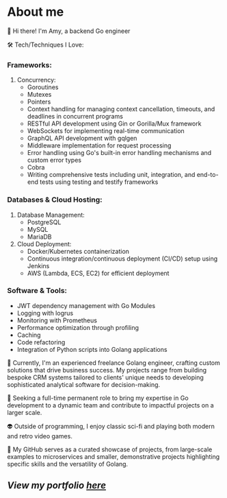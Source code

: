 # About me
👋 Hi there! I'm Amy, a backend Go engineer 

🛠️ Tech/Techniques I Love:

### Frameworks:
1. Concurrency:
   - Goroutines
   - Mutexes
   - Pointers
   - Context handling for managing context cancellation, timeouts, and deadlines in concurrent programs
   - RESTful API development using Gin or Gorilla/Mux framework
   - WebSockets for implementing real-time communication
   - GraphQL API development with gqlgen
   - Middleware implementation for request processing
   - Error handling using Go's built-in error handling mechanisms and custom error types
   - Cobra
   - Writing comprehensive tests including unit, integration, and end-to-end tests using testing and testify frameworks

### Databases & Cloud Hosting:
1. Database Management:
   - PostgreSQL
   - MySQL
   - MariaDB
2. Cloud Deployment:
   - Docker/Kubernetes containerization
   - Continuous integration/continuous deployment (CI/CD) setup using Jenkins
   - AWS (Lambda, ECS, EC2) for efficient deployment

### Software & Tools:
   - JWT dependency management with Go Modules
   - Logging with logrus
   - Monitoring with Prometheus
   - Performance optimization through profiling
   - Caching
   - Code refactoring
   - Integration of Python scripts into Golang applications


🚀 Currently, I'm an experienced freelance Golang engineer, crafting custom solutions that drive business success. My projects range from building bespoke CRM systems tailored to clients' unique needs to developing sophisticated analytical software for decision-making.

💼 Seeking a full-time permanent role to bring my expertise in Go development to a dynamic team and contribute to impactful projects on a larger scale.

👽 Outside of programming, I enjoy classic sci-fi and playing both modern and retro video games.

🔗 My GitHub serves as a curated showcase of projects, from large-scale examples to microservices and smaller, demonstrative projects highlighting specific skills and the versatility of Golang.

## *View my portfolio [here](https://github.com/amy324/Portfolio/blob/main/README.md)*















